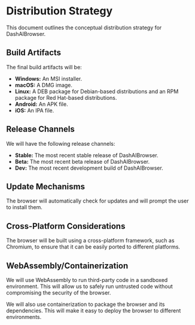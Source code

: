 # Distribution Strategy

This document outlines the conceptual distribution strategy for DashAIBrowser.

## Build Artifacts

The final build artifacts will be:

*   **Windows:** An MSI installer.
*   **macOS:** A DMG image.
*   **Linux:** A DEB package for Debian-based distributions and an RPM package for Red Hat-based distributions.
*   **Android:** An APK file.
*   **iOS:** An IPA file.

## Release Channels

We will have the following release channels:

*   **Stable:** The most recent stable release of DashAIBrowser.
*   **Beta:** The most recent beta release of DashAIBrowser.
*   **Dev:** The most recent development build of DashAIBrowser.

## Update Mechanisms

The browser will automatically check for updates and will prompt the user to install them.

## Cross-Platform Considerations

The browser will be built using a cross-platform framework, such as Chromium, to ensure that it can be easily ported to different platforms.

## WebAssembly/Containerization

We will use WebAssembly to run third-party code in a sandboxed environment. This will allow us to safely run untrusted code without compromising the security of the browser.

We will also use containerization to package the browser and its dependencies. This will make it easy to deploy the browser to different environments.
